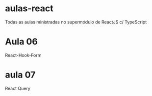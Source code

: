 # aulas-react
 Todas as aulas ministradas no supermódulo de ReactJS c/ TypeScript

# Aula 06
React-Hook-Form

# aula 07
React Query
